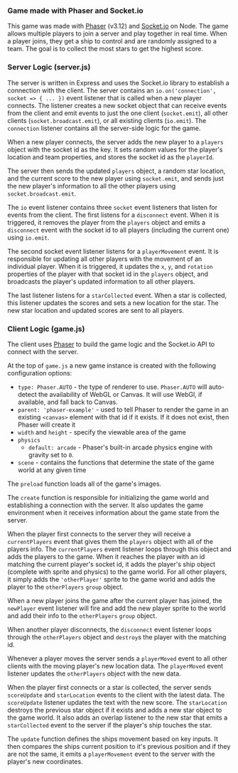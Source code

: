 ### Game made with Phaser and Socket.io
This game was made with [Phaser](https://phaser.io/) (v3.12) and [Socket.io](https://socket.io/) on Node. The game allows multiple players to join a server and play together in real time. When a player joins, they get a ship to control and are randomly assigned to a team. The goal is to collect the most stars to get the highest score.

### Server Logic (server.js)
The server is written in Express and uses the Socket.io library to establish a connection with the client. The server contains an `io.on('connection', socket => { ... })` event listener that is called when a new player connects. The listener creates a new socket object that can receive events from the client and emit events to just the one client (`socket.emit`), all other clients (`socket.broadcast.emit`), or all existing clients (`io.emit`). The `connection` listener contains all the server-side logic for the game.

When a new player connects, the server adds the new player to a `players` object with the socket id as the key. It sets random values for the player's location and team properties, and stores the socket id as the `playerId`.

The server then sends the updated `players` object, a random star location, and the current score to the new player using `socket.emit`, and sends just the new player's information to all the other players using `socket.broadcast.emit`.

The `io` event listener contains three `socket` event listeners that listen for events from the client. The first listens for a `disconnect` event. When it is triggered, it removes the player from the `players` object and emits a `disconnect` event with the socket id to all players (including the current one) using `io.emit`.

The second socket event listener listens for a `playerMovement` event. It is responsible for updating all other players with the movement of an individual player. When it is triggered, it updates the `x`, `y`, and `rotation` properties of the player with that socket id in the `players` object, and broadcasts the player's updated information to all other players.

The last listener listens for a `starCollected` event. When a star is collected, this listener updates the scores and sets a new location for the star. The new star location and updated scores are sent to all players.

### Client Logic (game.js)
The client uses [Phaser](https://phaser.io/) to build the game logic and the Socket.io API to connect with the server.

At the top of `game.js` a new game instance is created with the following configuration options:
- `type: Phaser.AUTO` - the type of renderer to use. `Phaser.AUTO` will auto-detect the availability of WebGL or Canvas. It will use WebGl, if available, and fall back to Canvas.
- `parent: 'phaser-example'` - used to tell Phaser to render the game in an existing `<canvas>` element with that id if it exists. If it does not exist, then Phaser will create it
- `width` and `height` - specify the viewable area of the game
- `physics`
  - `default: arcade` - Phaser's built-in arcade physics engine with gravity set to `0`.
- `scene` - contains the functions that determine the state of the game world at any given time

The `preload` function loads all of the game's images.

The `create` function is responsible for initializing the game world and establishing a connection with the server. It also updates the game environment when it receives information about the game state from the server.

When the player first connects to the server they will receive a `currentPlayers` event that gives them the `players` object with all of the players info. The `currentPlayers` event listener loops through this object and adds the players to the game. When it reaches the player with an id matching the current player's socket id, it adds the player's ship object (complete with sprite and physics) to the game world. For all other players, it simply adds the `'otherPlayer'` sprite to the game world and adds the player to the `otherPlayers` `group` object.

When a new player joins the game after the current player has joined, the `newPlayer` event listener will fire and add the new player sprite to the world and add their info to the `otherPlayers` `group` object.

When another player disconnects, the `disconnect` event listener loops through the `otherPlayers` object and `destroy`s the player with the matching id.

Whenever a player moves the server sends a `playerMoved` event to all other clients with the moving player's new location data. The `playerMoved` event listener updates the `otherPlayers` object with the new data.

When the player first connects or a star is collected, the server sends `scoreUpdate` and `starLocation` events to the client with the latest data. The `scoreUpdate` listener updates the text with the new score. The `starLocation` destroys the previous star object if it exists and adds a new star object to the game world. It also adds an overlap listener to the new star that emits a `starCollected` event to the server if the player's ship touches the star.

The `update` function defines the ships movement based on key inputs. It then compares the ships current position to it's previous position and if they are not the same, it emits a `playerMovement` event to the server with the player's new coordinates.
